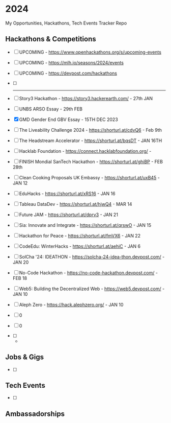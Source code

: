 # 2024
My Opportunities, Hackathons, Tech Events Tracker Repo

## Hackathons & Competitions
- [ ] UPCOMING - https://www.openhackathons.org/s/upcoming-events
- [ ] UPCOMING - https://mlh.io/seasons/2024/events
- [ ] UPCOMING - https://devpost.com/hackathons

- [ ] --------------
 
- [ ] Story3 Hackathon - https://story3.hackerearth.com/ - 27th JAN
- [ ] UNBS ARSO Essay - 29th FEB
- [X] GMD Gender End GBV Essay - 15TH DEC 2023
- [ ] The Liveability Challenge 2024 - https://shorturl.at/cdvQ6 - Feb 9th
- [ ] The Headstream Accelerator - https://shorturl.at/bqsDT - JAN 16TH
- [ ] Hacklab Foundation - https://connect.hacklabfoundation.org/ - 
- [ ] FINISH Mondial SanTech Hackathon - https://shorturl.at/ghiBP - FEB 28th
- [ ] Clean Cooking Proposals UK Embassy - https://shorturl.at/uxB45 -JAN 12
- [ ] EduHacks - https://shorturl.at/xRS16 - JAN 16
- [ ] Tableau DataDev - https://shorturl.at/hjwQ4 - MAR 14
- [ ] Future JAM - https://shorturl.at/dprv3 - JAN 21
- [ ] Sia: Innovate and Integrate - https://shorturl.at/qrswO - JAN 15
- [ ] Hackathon for Peace - https://shorturl.at/fmVX6 - JAN 22
- [ ] CodeEdu: WinterHacks - https://shorturl.at/aehiC - JAN 6
- [ ] SolCha '24: IDEATHON - https://solcha-24-idea-thon.devpost.com/ - JAN 20
- [ ] No-Code Hackathon - https://no-code-hackathon.devpost.com/ - FEB 18
- [ ] Web5: Building the Decentralized Web - https://web5.devpost.com/ - JAN 10
- [ ] Aleph Zero - https://hack.alephzero.org/ - JAN 10
- [ ] 0
- [ ] 0
- [ ] -

  
  


## Jobs & Gigs
- [ ]  


## Tech Events
- [ ] 


## Ambassadorships

